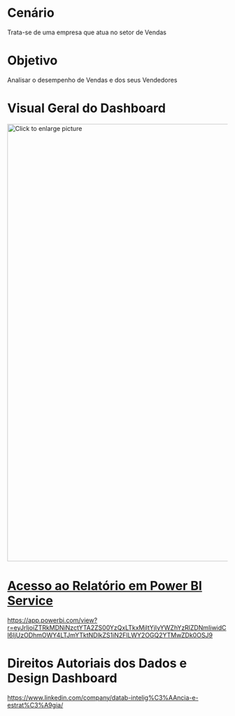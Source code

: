 # Cenário

Trata-se de uma empresa que atua no setor de Vendas

# Objetivo

Analisar o desempenho de Vendas e dos seus Vendedores 

# Visual Geral do Dashboard

<a href="https://drive.google.com/uc?export=view&id=1MiQZ5q94hMQYX70QWyEIxeUJa6eaqWSD/view?usp"><img src="https://drive.google.com/uc?export=view&id=1MiQZ5q94hMQYX70QWyEIxeUJa6eaqWSD/view?usp" style="width: 1000px; max-width: 100%; height: auto" title="Click to enlarge picture" />


# Acesso ao Relatório em Power BI Service
https://app.powerbi.com/view?r=eyJrIjoiZTRkMDNiNzctYTA2ZS00YzQxLTkxMjItYjIyYWZhYzRlZDNmIiwidCI6IjUzODhmOWY4LTJmYTktNDlkZS1iN2FlLWY2OGQ2YTMwZDk0OSJ9

# Direitos Autoriais dos Dados e Design Dashboard
https://www.linkedin.com/company/datab-intelig%C3%AAncia-e-estrat%C3%A9gia/
